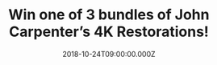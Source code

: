 ---
campaign-uuid: "c-c79e92e5-47d8-4baf-8a18-de6426008394"
type: "Competition"
category: "Entertainment"
date: "2018-10-24T09:00:00.000Z"
end-date: "2018-11-01T23:59:00.000Z"
disable-form: false
is_promoted: false
has_entry_page: true
title: "Win one of 3 bundles of John Carpenter’s 4K Restorations!"
competition-description: "<p>Just in time for Halloween, a brand new 4K restoration\
  \ of cult director and synth pioneer, John Carpenter’s chilling classic THE FOG\
  \ will be back in cinemas around the country and ready to terrify audiences this\
  \ time looking better than ever! The film comes out on October 26 with very special\
  \ one night only Halloween screenings taking place on October 31. Find out where\
  \ and buy tickets <a href=\"https://www.johncarpenter4k.co.uk\">here!</a></p> \n\
  <p>Once again and NME AAA has managed to get special prizes for YOU: one bundle\
  \ of John Carpenter goodies & two bundles of The Fog on Blu-ray and a T-Shirt!</p>\n\
  <p>Sounds good to you? Enter below for a chance to win!</p>\n"
hero-header: "Win one of 3 bundles of John Carpenter’s 4K Restorations!"
terms-confirmation: "N/A"
banner-img: "https://assets.expresslyapp.com/asset-237bdd44-c8f5-436a-ab85-f045650f9a88.jpg"
logo-left-href: "aaa.nme.com"
logo-left-image: "https://assets.expresslyapp.com/asset-c74ab80d-7850-4312-9052-af3f4b23b16b.jpg"
logo-left-title: "NME AAA"
bg-image-hero: "https://assets.expresslyapp.com/asset-f591acd9-3e5a-4fd8-a171-526f90ac14fc.jpg"
bg-image-first: "https://assets.expresslyapp.com/asset-2f365275-624a-442a-b144-368ba79d64e2.jpg"
bg-image-second: "https://assets.expresslyapp.com/asset-111ddbb2-812e-40fd-83c3-180e4d151163.jpg"
bg-image-third: "https://assets.expresslyapp.com/asset-edd0367a-7863-4ff0-8959-e57ab152fbb2.jpg"
section1-content: "<p>John Carpenter has maintained his place as one of the most loved\
  \ and highly lauded directors in the realm of cult, fantasy and horror filmmaking\
  \ for over 40 years. From the moment that Halloween broke through to audiences worldwide\
  \ in 1978, Carpenter has created some of the most intense, imaginative, influential\
  \ and successful films in cinema history!</p>\n"
section2-content: "<p>To mark the release, STUDIOCANAL is offering one reader the\
  \ chance to win a bundle of John Carpenter goodies including a THE FOG T shirt,\
  \ ESCAPE FROM NEW YORK T shirt, a copy of ANTHOLOGY: MOVIES THEMES 1974-1998 on\
  \ vinyl, a keyring, 4 newly designed posters for THE FOG, ESCAPE FROM NEW YORK,\
  \ THEY LIVE and PRINCE OF DARKNESS and a set of 6 postcards! PLUS that’s not all\
  \ two runners up will win a bundle of THE FOG on Blu-Ray and a T-shirt.</p>\n"
section3-content: "<p>Think no more and enter the form below for a chance to win one\
  \ of the 3 bundles that we are giving away to 3 lucky NME AAA members! Hurry up\
  \ and it could be yours!</p>\n<p>Good luck!</p>\n"
entry-title: "Win one of 3 bundles of John Carpenter’s 4K Restorations!"
entry-content: "<p>Enter the draw to win one of 3 bundles of John Carpenter’s 4K Restorations\
  \ by completing the form below before 23:59 on 1st of November 2018.</p>\n"
has-winner: false
prize-description: "One of 3 bundles of John Carpenter’s 4K Restorations.\r\nEach\
  \ winner will be randomly assigned 1 of the 3 bundles.\r\nBundles are: \r\n1x THE\
  \ FOG T shirt, ESCAPE FROM NEW YORK T shirt, a copy of ANTHOLOGY: MOVIES THEMES\
  \ 1974-1998 on vinyl, a keyring, 4 newly designed posters for THE FOG, ESCAPE FROM\
  \ NEW YORK, THEY LIVE and PRINCE OF DARKNESS and a set of 6 postcards.\r\n2x A copy\
  \ of THE FOG on Blu-Ray and a T-shirt."
special-conditions: "Multiple entries are allowed up to one every day."
country-restrictions:
- "GB"
---